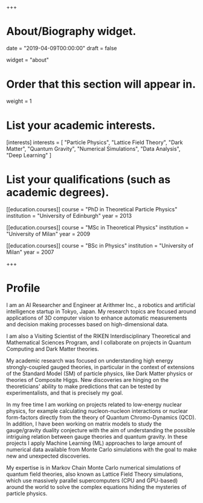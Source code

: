 +++
# About/Biography widget.

date = "2019-04-09T00:00:00"
draft = false

widget = "about"

# Order that this section will appear in.
weight = 1

# List your academic interests.
[interests]
  interests = [
    "Particle Physics",
    "Lattice Field Theory",
    "Dark Matter",
    "Quantum Gravity",
    "Numerical Simulations",
    "Data Analysis",
    "Deep Learning"
  ]

# List your qualifications (such as academic degrees).
[[education.courses]]
  course = "PhD in Theoretical Particle Physics"
  institution = "University of Edinburgh"
  year = 2013

[[education.courses]]
  course = "MSc in Theoretical Physics"
  institution = "University of Milan"
  year = 2009

[[education.courses]]
  course = "BSc in Physics"
  institution = "University of Milan"
  year = 2007

+++

# Profile

I am an AI Researcher and Engineer at Arithmer Inc., a robotics and artificial intelligence startup in Tokyo, Japan.
My research topics are focused around applications of 3D computer vision to enhance automatic measurements and decision making processes based on high-dimensional data.

I am also a Visiting Scientist of the RIKEN Interdisciplinary Theoretical and Mathematical Sciences Program, and I collaborate on projects in Quantum Computing and Dark Matter theories.

My academic research was focused on understanding high energy strongly-coupled gauged theories, in particular in the context of extensions of the Standard Model (SM) of particle physics, like Dark Matter physics or theories of Composite Higgs.
New discoveries are hinging on the theoreticians' ability to make predictions that can be tested by experimentalists, and that is precisely my goal.

In my free time I am working on projects related to low-energy nuclear physics, for example calculating nucleon-nucleon interactions or nuclear form-factors directly from the theory of Quantum Chromo-Dynamics (QCD). In addition, I have been working on matrix models to study the gauge/gravity duality conjecture with the aim of understanding the possible intriguing relation between gauge theories and quantum gravity. In these projects I apply Machine Learning (ML) approaches to large amount of numerical data available from Monte Carlo simulations with the goal to make new and unexpected discoveries.

My expertise is in Markov Chain Monte Carlo numerical simulations of quantum field theories, also known as Lattice Field Theory simulations, which use massively parallel supercomputers (CPU and GPU-based) around the world to solve the complex equations hiding the mysteries of particle physics.
